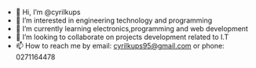 - 👋 Hi, I’m @cyrilkups
- 👀 I’m interested in engineering technology and programming
- 🌱 I’m currently learning electronics,programming and web development
- 💞️ I’m looking to collaborate on projects development related to I.T
- 📫 How to reach me by email: cyrilkups95@gmail.com or phone: 0271164478

<!---
cyrilkups/cyrilkups is a ✨ special ✨ repository because its `README.md` (this file) appears on your GitHub profile.
You can click the Preview link to take a look at your changes.
--->
